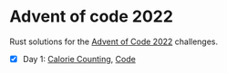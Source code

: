 # Advent of code 2022

Rust solutions for the [Advent of Code 2022](https://adventofcode.com/2022) challenges.

- [x] Day 1: [Calorie Counting](https://adventofcode.com/2022/day/1), [Code](./src/bin/day01.rs)
